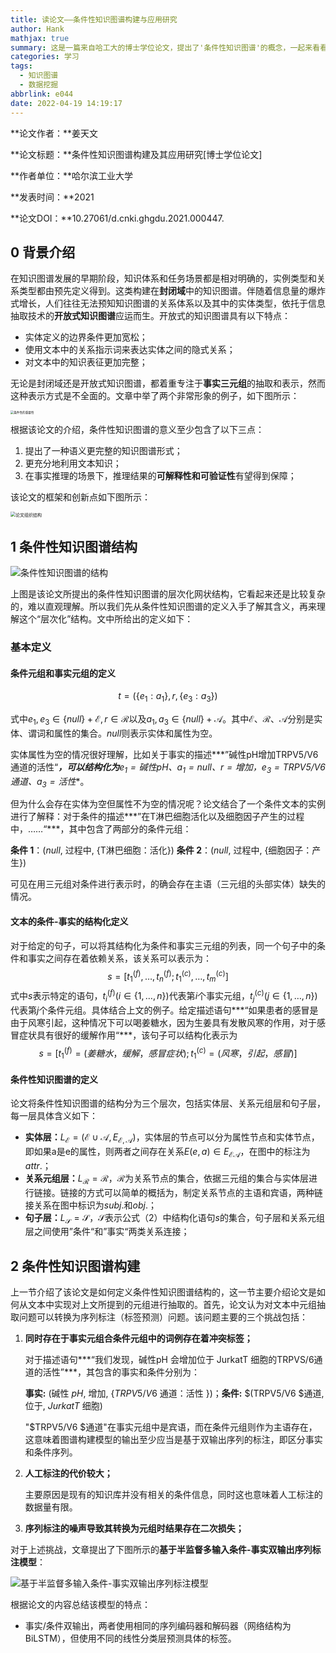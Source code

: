 ```yaml
---
title: 读论文——条件性知识图谱构建与应用研究
author: Hank
mathjax: true
summary: 这是一篇来自哈工大的博士学位论文，提出了'条件性知识图谱'的概念，一起来看看吧！
categories: 学习
tags:
  - 知识图谱
  - 数据挖掘
abbrlink: e044
date: 2022-04-19 14:19:17
---
```


**论文作者：**姜天文

**论文标题：**条件性知识图谱构建及其应用研究[博士学位论文]

**作者单位：**哈尔滨工业大学

**发表时间：**2021

**论文DOI：**10.27061/d.cnki.ghgdu.2021.000447.

## 0 背景介绍

在知识图谱发展的早期阶段，知识体系和任务场景都是相对明确的，实例类型和关系类型都由预先定义得到。这类构建在**封闭域**中的知识图谱。伴随着信息量的爆炸式增长，人们往往无法预知知识图谱的关系体系以及其中的实体类型，依托于信息抽取技术的**开放式知识图谱**应运而生。开放式的知识图谱具有以下特点：

+ 实体定义的边界条件更加宽松；
+ 使用文本中的关系指示词来表达实体之间的隐式关系；
+ 对文本中的知识表征更加完整；

无论是封闭域还是开放式知识图谱，都着重专注于**事实三元组**的抽取和表示，然而这种表示方式是不全面的。文章中举了两个非常形象的例子，如下图所示：

<img src="https://my-picbed.oss-cn-hangzhou.aliyuncs.com/202204201944978.svg" alt="条件性的重要性" style="zoom: 33%;" />

根据该论文的介绍，条件性知识图谱的意义至少包含了以下三点：

1. 提出了一种语义更完整的知识图谱形式；
2. 更充分地利用文本知识；
3. 在事实推理的场景下，推理结果的**可解释性和可验证性**有望得到保障；

该论文的框架和创新点如下图所示：

<img src="https://my-picbed.oss-cn-hangzhou.aliyuncs.com/202204202015187.png" alt="论文组织结构" style="zoom:50%;" />



## 1 条件性知识图谱结构

 

![条件性知识图谱的结构](https://my-picbed.oss-cn-hangzhou.aliyuncs.com/202204211143925.png)

上图是该论文所提出的条件性知识图谱的层次化网状结构，它看起来还是比较复杂的，难以直观理解。所以我们先从条件性知识图谱的定义入手了解其含义，再来理解这个“层次化”结构。文中所给出的定义如下：

### 基本定义

#### 条件元组和事实元组的定义

$$
t=\left(\left\{e_{1}: a_{1}\right\}, r,\left\{e_{3}: a_{3}\right\}\right)
$$

式中$e_{1}, e_{3} \in\{n u l l\}+\mathcal{E}, r \in \mathcal{R}$以及$a_{1}, a_{3} \in\{n u l l\}+\mathcal{A}$。其中$\mathcal{E}、\mathcal{R}、\mathcal{A}$分别是实体、谓词和属性的集合。$null$则表示实体和属性为空。

实体属性为空的情况很好理解，比如关于事实的描述***”碱性pH增加TRPV5/V6通道的活性“***，可以结构化为**$e_1=\text{碱性}pH、a_1=null、r=增加，e_3=TRPV5/V6通道、a_3=活性$**。

但为什么会存在实体为空但属性不为空的情况呢？论文结合了一个条件文本的实例进行了解释：对于条件的描述***”在T淋巴细胞活化以及细胞因子产生的过程中，……“***，其中包含了两部分的条件元组：

**条件 1**：$(null$, 过程中, $\{$T淋巴细胞：活化$\})$
**条件 2**：$(null$, 过程中, $\{$细胞因子：产生$\})$

可见在用三元组对条件进行表示时，的确会存在主语（三元组的头部实体）缺失的情况。

#### 文本的条件-事实的结构化定义

对于给定的句子，可以将其结构化为条件和事实三元组的列表，同一个句子中的条件和事实之间存在着依赖关系，该关系可以表示为：
$$
s=\left[t_{1}^{(f)}, \ldots, t_{n}^{(f)} ; t_{1}^{(c)}, \ldots, t_{m}^{(c)}\right]
$$
式中$s$表示特定的语句，$t_{i}^{(f)}(i \in\{1, \ldots, n\})$代表第$i$个事实元组，$t_{j}^{(c)}(j \in\{1, \ldots, n\})$代表第$j$个条件元组。具体结合上文的例子。给定描述语句***“如果患者的感冒是由于风寒引起，这种情况下可以喝姜糖水，因为生姜具有发散风寒的作用，对于感冒症状具有很好的缓解作用“***，该句子可以结构化表示为
$$
s=[t_{1}^{(f)}=(姜糖水，缓解，感冒症状);t_{1}^{(c)}=(风寒，引起，感冒)]
$$

#### 条件性知识图谱的定义

论文将条件性知识图谱的结构分为三个层次，包括实体层、关系元组层和句子层，每一层具体含义如下：

+ **实体层：**$L_{\mathcal{E}}=\left(\mathcal{E} \cup \mathcal{A}, E_{\mathcal{E}, \mathcal{A}}\right)$，实体层的节点可以分为属性节点和实体节点，即如果a是e的属性，则两者之间存在关系$E(e, a) \in E_{\mathcal{E A}}$，在图中的标注为$attr.$；
+ **关系元组层：**$L_{\mathcal{R}}=\mathcal{R}$，$\mathcal{R}$为关系节点的集合，依据三元组的集合与实体层进行链接。链接的方式可以简单的概括为，制定关系节点的主语和宾语，两种链接关系在图中标识为$subj.$和$obj.$；
+ **句子层：**$L_{\mathcal{S}}=\mathcal{S}$，$\mathcal{S}$表示公式（2）中结构化语句$s$的集合，句子层和关系元组层之间使用”条件“和”事实“两类关系连接；

## 2 条件性知识图谱构建

上一节介绍了该论文是如何定义条件性知识图谱结构的，这一节主要介绍论文是如何从文本中实现对上文所提到的元组进行抽取的。首先，论文认为对文本中元组抽取问题可以转换为序列标注（标签预测）问题。该问题主要的三个挑战包括：

1. **同时存在于事实元组合条件元组中的词例存在着冲突标签；**

   对于描述语句***“我们发现，碱性pH 会增加位于 JurkatT 细胞的TRPVS/6通道的活性”***，其包含的事实和条件分别为：

   **事实:** $($碱性 $p H$, 增加, $\{T R P V 5 / V 6$ 通道：活性 $\})$；**条件:** $(TRPV5/V6 $通道, 位于, $JurkatT$ 细胞$)$

   "$TRPV5/V6 $通道"在事实元组中是宾语，而在条件元组则作为主语存在，这意味着图谱构建模型的输出至少应当是基于双输出序列的标注，即区分事实和条件序列。

2. **人工标注的代价较大；**

   主要原因是现有的知识库并没有相关的条件信息，同时这也意味着人工标注的数据量有限。

3. **序列标注的噪声导致其转换为元组时结果存在二次损失；**

对于上述挑战，文章提出了下图所示的**基于半监督多输入条件-事实双输出序列标注模型**：

![基于半监督多输入条件-事实双输出序列标注模型](https://my-picbed.oss-cn-hangzhou.aliyuncs.com/202204211612670.png)

根据论文的内容总结该模型的特点：

+ 事实/条件双输出，两者使用相同的序列编码器和解码器（网络结构为BiLSTM），但使用不同的线性分类层预测具体的标签。
